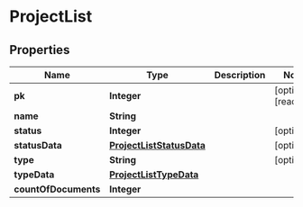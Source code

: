

# ProjectList


## Properties

| Name | Type | Description | Notes |
|------------ | ------------- | ------------- | -------------|
|**pk** | **Integer** |  |  [optional] [readonly] |
|**name** | **String** |  |  |
|**status** | **Integer** |  |  [optional] |
|**statusData** | [**ProjectListStatusData**](ProjectListStatusData.md) |  |  [optional] |
|**type** | **String** |  |  [optional] |
|**typeData** | [**ProjectListTypeData**](ProjectListTypeData.md) |  |  |
|**countOfDocuments** | **Integer** |  |  |



